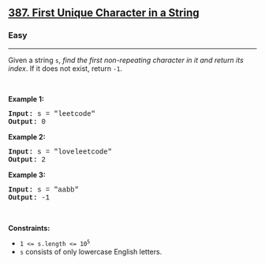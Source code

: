 <h2><a href="https://leetcode.com/problems/first-unique-character-in-a-string/">387. First Unique Character in a String</a></h2><h3>Easy</h3><hr><div><p>Given a string <code style="font-family: monospace, Bangla306, sans-serif;">s</code>, <em>find the first non-repeating character in it and return its index</em>. If it does not exist, return <code style="font-family: monospace, Bangla306, sans-serif;">-1</code>.</p>

<p>&nbsp;</p>
<p><strong>Example 1:</strong></p>
<pre style="font-family: SFMono-Regular, Consolas, &quot;Liberation Mono&quot;, Menlo, Courier, monospace, Bangla306, sans-serif;"><strong>Input:</strong> s = "leetcode"
<strong>Output:</strong> 0
</pre><p><strong>Example 2:</strong></p>
<pre style="font-family: SFMono-Regular, Consolas, &quot;Liberation Mono&quot;, Menlo, Courier, monospace, Bangla306, sans-serif;"><strong>Input:</strong> s = "loveleetcode"
<strong>Output:</strong> 2
</pre><p><strong>Example 3:</strong></p>
<pre style="font-family: SFMono-Regular, Consolas, &quot;Liberation Mono&quot;, Menlo, Courier, monospace, Bangla306, sans-serif;"><strong>Input:</strong> s = "aabb"
<strong>Output:</strong> -1
</pre>
<p>&nbsp;</p>
<p><strong>Constraints:</strong></p>

<ul>
	<li><code style="font-family: monospace, Bangla306, sans-serif;">1 &lt;= s.length &lt;= 10<sup>5</sup></code></li>
	<li><code style="font-family: monospace, Bangla306, sans-serif;">s</code> consists of only lowercase English letters.</li>
</ul>
</div>